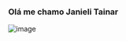 ### Olá me chamo Janieli Tainar 
![image](https://user-images.githubusercontent.com/112900054/213537039-8a73e1b4-e952-42b0-b22d-b100afcbd29b.png)


<!--
**JanieliSilva/JanieliSilva** is a ✨ _special_ ✨ repository because its `README.md` (this file) appears on your GitHub profile.

Here are some ideas to get you started:

- 🔭 I’m currently working on ...
- 🌱 I’m currently learning ...
- 👯 I’m looking to collaborate on ...
- 🤔 I’m looking for help with ...
- 💬 Ask me about ...
- 📫 How to reach me: ...
- 😄 Pronouns: ...
- ⚡ Fun fact: ...
-->
